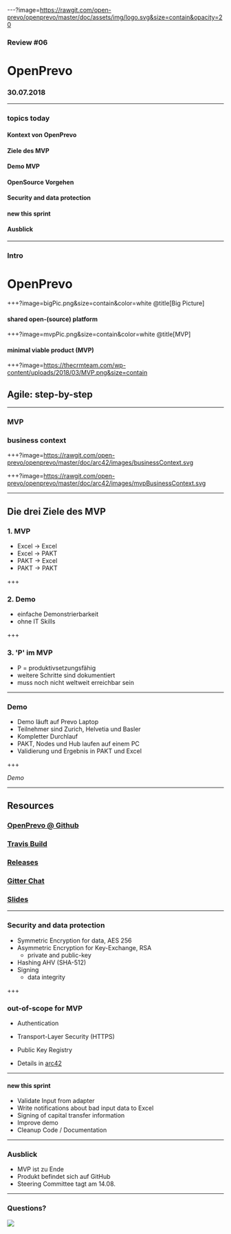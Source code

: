 ---?image=https://rawgit.com/open-prevo/openprevo/master/doc/assets/img/logo.svg&size=contain&opacity=20

### Review #06
# OpenPrevo
### 30.07.2018

---

### topics today

#### Kontext von OpenPrevo
#### Ziele des MVP
#### Demo MVP
#### OpenSource Vorgehen
#### Security and data protection
#### new this sprint
#### Ausblick

---

### Intro
# OpenPrevo

+++?image=bigPic.png&size=contain&color=white @title[Big Picture]
#### shared open-(source) platform

+++?image=mvpPic.png&size=contain&color=white @title[MVP]
#### minimal viable product (MVP)

+++?image=https://thecrmteam.com/wp-content/uploads/2018/03/MVP.png&size=contain

## Agile: step-by-step

---

### MVP
### business context

+++?image=https://rawgit.com/open-prevo/openprevo/master/doc/arc42/images/businessContext.svg

+++?image=https://rawgit.com/open-prevo/openprevo/master/doc/arc42/images/mvpBusinessContext.svg


---

## Die drei Ziele des MVP
### 1. MVP
- Excel → Excel
- Excel → PAKT
- PAKT → Excel
- PAKT → PAKT

+++

### 2. Demo
- einfache Demonstrierbarkeit
- ohne IT Skills

+++

### 3. 'P' im MVP
- P = produktivsetzungsfähig
- weitere Schritte sind dokumentiert
- muss noch nicht weltweit erreichbar sein

---

### Demo

- Demo läuft auf Prevo Laptop
- Teilnehmer sind Zurich, Helvetia und Basler
- Kompletter Durchlauf
- PAKT, Nodes und Hub laufen auf einem PC
- Validierung und Ergebnis in PAKT und Excel

+++

*Demo*

---

## Resources

### [OpenPrevo @ Github](https://github.com/open-prevo)
### [Travis Build](https://travis-ci.org/open-prevo/openprevo)
### [Releases](https://github.com/open-prevo/openprevo/releases)
### [Gitter Chat](https://gitter.im/open-prevo/Lobby)
### [Slides](https://github.com/open-prevo/slides)

---

### Security and data protection

* Symmetric Encryption for data, AES 256
* Asymmetric Encryption for Key-Exchange, RSA
  * private and public-key
* Hashing AHV (SHA-512)
* Signing 
  * data integrity 

+++

### out-of-scope for MVP
- Authentication
- Transport-Layer Security (HTTPS)
- Public Key Registry

- Details in [arc42](https://open-prevo.github.io/openprevo/#_security_and_data_protection)
---

#### new this sprint

* Validate Input from adapter 
* Write notifications about bad input data to Excel
* Signing of capital transfer information
* Improve demo 
* Cleanup Code / Documentation

---

### Ausblick

- MVP ist zu Ende
- Produkt befindet sich auf GitHub
- Steering Committee tagt am 14.08.

---
### Questions?

<img src="https://staffino.com/blog/wp-content/uploads/2016/09/594042-2.jpg"/>
